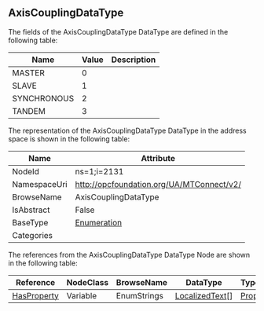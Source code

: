 <!-- datatype -->
## AxisCouplingDataType
  
<!-- end of description -->
The fields of the AxisCouplingDataType DataType are defined in the following table:  

|Name|Value| Description|
|---|---|---|
|MASTER|0||
|SLAVE|1||
|SYNCHRONOUS|2||
|TANDEM|3||

The representation of the AxisCouplingDataType DataType in the address space is shown in the following table:  

|Name|Attribute|
|---|---|
|NodeId|ns=1;i=2131|
|NamespaceUri|http://opcfoundation.org/UA/MTConnect/v2/|
|BrowseName|AxisCouplingDataType|
|IsAbstract|False|
|BaseType|[Enumeration](../../../Core/DataTypes/Enumeration/readme.md)|
|Categories||

The references from the AxisCouplingDataType DataType Node are shown in the following table:  

|Reference|NodeClass|BrowseName|DataType|TypeDefinition|ModellingRule|
|---|---|---|---|---|---|
|[HasProperty](../../../Core/ReferenceTypes/HasProperty/readme.md)|Variable|EnumStrings|[LocalizedText](../../../Core/DataTypes/LocalizedText/readme.md)[]|[PropertyType](../../../Core/VariableTypes/PropertyType/readme.md)|[Mandatory](../../../Core/Objects/Mandatory/readme.md)|

